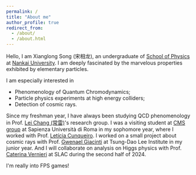 ```yaml
---
permalink: /
title: "About me"
author_profile: true
redirect_from: 
  - /about/
  - /about.html
---
```


Hello, I am Xianglong Song (宋相龙), an undergraduate of [School of Physics](https://physics.nankai.edu.cn/wlxyen/main.htm) at [Nankai University](https://en.nankai.edu.cn). I am deeply fascinated by the marvelous
properties exhibited by elementary particles.

I am especially interested in

- Phenomenology of Quantum Chromodynamics;
- Particle physics experiments at high energy colliders;
- Detection of cosmic rays.

Since my freshman year, I have always been studying QCD phenomenology in Prof. [Lei Chang (常雷)](https://inspirehep.net/authors/1029609)'s research group. I was a visiting student at [CMS group](https://www.roma1.infn.it/en/ricerca/csn1/cms.html) at Sapienza Università di Roma in my sophomore year, where I worked with Prof. [Letícia Cunqueiro](https://corsidilaurea.uniroma1.it/en/users/leticiacunqueiromendezuniroma1it). I worked on a small project about cosmic rays with Prof. [Gwenael Giacinti](https://tdli.sjtu.edu.cn/EN/people/t-d-lee-fellows/128/GwenaelGiacinti) at Tsung-Dao Lee Institute in my junior year. And I will collaborate on analysis on Higgs physics with Prof. [Caterina Vernieri](https://profiles.stanford.edu/caterina-vernieri) at SLAC during the second half of 2024.

I'm really into FPS games!